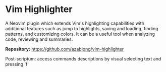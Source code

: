 # Vim Highlighter

A Neovim plugin which extends Vim's highlighting capabilities with additional features such as jump to highlights, saving and loading, finding patterns, and customizing colors.
It can be a useful tool when analyzing code, reviewing and summaries.

**Repository:** https://github.com/azabiong/vim-highlighter

Post-scriptum: access commands descriptions by visual selecting text and pressing 'f' 

